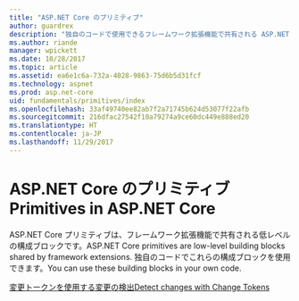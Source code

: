 ```yaml
---
title: "ASP.NET Core のプリミティブ"
author: guardrex
description: "独自のコードで使用できるフレームワーク拡張機能で共有される ASP.NET Core 構成ブロックに関する記事を見つけます。"
ms.author: riande
manager: wpickett
ms.date: 10/28/2017
ms.topic: article
ms.assetid: ea6e1c6a-732a-4028-9863-75d6b5d31fcf
ms.technology: aspnet
ms.prod: asp.net-core
uid: fundamentals/primitives/index
ms.openlocfilehash: 33af49740ee82ab7f2a71745b624d53077f22afb
ms.sourcegitcommit: 216dfac27542f10a79274a9ce60dc449e888ed20
ms.translationtype: HT
ms.contentlocale: ja-JP
ms.lasthandoff: 11/29/2017
---
```

# <a name="primitives-in-aspnet-core"></a><span data-ttu-id="b4172-103">ASP.NET Core のプリミティブ</span><span class="sxs-lookup"><span data-stu-id="b4172-103">Primitives in ASP.NET Core</span></span>

<span data-ttu-id="b4172-104">ASP.NET Core プリミティブは、フレームワーク拡張機能で共有される低レベルの構成ブロックです。</span><span class="sxs-lookup"><span data-stu-id="b4172-104">ASP.NET Core primitives are low-level building blocks shared by framework extensions.</span></span> <span data-ttu-id="b4172-105">独自のコードでこれらの構成ブロックを使用できます。</span><span class="sxs-lookup"><span data-stu-id="b4172-105">You can use these building blocks in your own code.</span></span>

[<span data-ttu-id="b4172-106">変更トークンを使用する変更の検出</span><span class="sxs-lookup"><span data-stu-id="b4172-106">Detect changes with Change Tokens</span></span>](xref:fundamentals/primitives/change-tokens)
